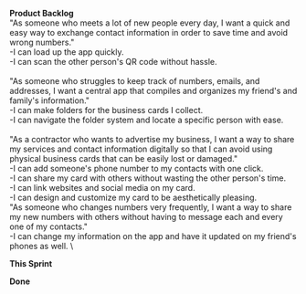 **Product Backlog** \
"As someone who meets a lot of new people every day, I want a quick and easy way to exchange contact information in order to save time and avoid wrong numbers." \
-I can load up the app quickly. \
-I can scan the other person's QR code without hassle. \
\
"As someone who struggles to keep track of numbers, emails, and addresses, I want a central app that compiles and organizes my friend's and family's information." \
-I can make folders for the business cards I collect. \
-I can navigate the folder system and locate a specific person with ease. \
\
"As a contractor who wants to advertise my business, I want a way to share my services and contact information digitally so that I can avoid using physical business cards that can be easily lost or damaged." \
-I can add someone's phone number to my contacts with one click.\
-I can share my card with others without wasting the other person's time. \
-I can link websites and social media on my card. \
-I can design and customize my card to be aesthetically pleasing. \
"As someone who changes numbers very frequently, I want a way to share my new numbers with others without having to message each and every one of my contacts." \
-I can change my information on the app and have it updated on my friend's phones as well. \


**This Sprint**


**Done**
